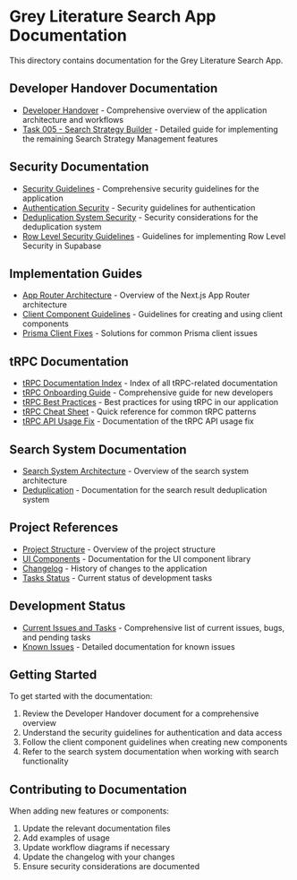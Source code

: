 # Grey Literature Search App Documentation

This directory contains documentation for the Grey Literature Search App.

## Developer Handover Documentation

- [Developer Handover](./developer-handover.md) - Comprehensive overview of the application architecture and workflows
- [Task 005 - Search Strategy Builder](./developer-handover-task005.md) - Detailed guide for implementing the remaining Search Strategy Management features

## Security Documentation

- [Security Guidelines](./security-guidelines.md) - Comprehensive security guidelines for the application
- [Authentication Security](./authentication_security.md) - Security guidelines for authentication
- [Deduplication System Security](./deduplication_system_security.md) - Security considerations for the deduplication system
- [Row Level Security Guidelines](./rls_policy_guidelines.md) - Guidelines for implementing Row Level Security in Supabase

## Implementation Guides

- [App Router Architecture](./app-router-architecture.md) - Overview of the Next.js App Router architecture
- [Client Component Guidelines](./client_component_guidelines.md) - Guidelines for creating and using client components
- [Prisma Client Fixes](./prisma_client_fixes.md) - Solutions for common Prisma client issues

## tRPC Documentation

- [tRPC Documentation Index](./trpc-documentation-index.md) - Index of all tRPC-related documentation
- [tRPC Onboarding Guide](./trpc-onboarding-guide.md) - Comprehensive guide for new developers
- [tRPC Best Practices](./trpc-best-practices.md) - Best practices for using tRPC in our application
- [tRPC Cheat Sheet](./trpc-cheat-sheet.md) - Quick reference for common tRPC patterns
- [tRPC API Usage Fix](./trpc-api-usage-fix.md) - Documentation of the tRPC API usage fix

## Search System Documentation

- [Search System Architecture](./search-system-architecture.md) - Overview of the search system architecture
- [Deduplication](./search/deduplication.md) - Documentation for the search result deduplication system

## Project References

- [Project Structure](../README.md) - Overview of the project structure
- [UI Components](../src/components/ui/README.md) - Documentation for the UI component library
- [Changelog](../CHANGELOG.md) - History of changes to the application
- [Tasks Status](../TASKS_STATUS.md) - Current status of development tasks

## Development Status

- [Current Issues and Tasks](./current-issues-and-tasks.md) - Comprehensive list of current issues, bugs, and pending tasks
- [Known Issues](./known-issues/README.md) - Detailed documentation for known issues

## Getting Started

To get started with the documentation:

1. Review the Developer Handover document for a comprehensive overview
2. Understand the security guidelines for authentication and data access
3. Follow the client component guidelines when creating new components
4. Refer to the search system documentation when working with search functionality

## Contributing to Documentation

When adding new features or components:

1. Update the relevant documentation files
2. Add examples of usage
3. Update workflow diagrams if necessary
4. Update the changelog with your changes
5. Ensure security considerations are documented
